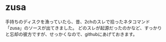 zusa
====

手持ちのディスクを漁っていたら、昔、2chのスレで拾ったネタコマンド「zusa」のソースが出てきました。
どのスレが起源だったのかなど、すっかりと忘却の彼方ですが、せっかくなので、githubにあげておきます。

